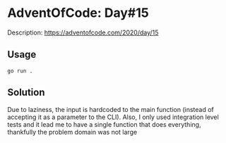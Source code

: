 # AdventOfCode: Day#15

Description: https://adventofcode.com/2020/day/15

## Usage

```
go run .
```

## Solution

Due to laziness, the input is hardcoded to the main function (instead of accepting it as a parameter to the CLI). Also, I only used integration level tests and it lead me to have a single function that does everything, thankfully the problem domain was not large